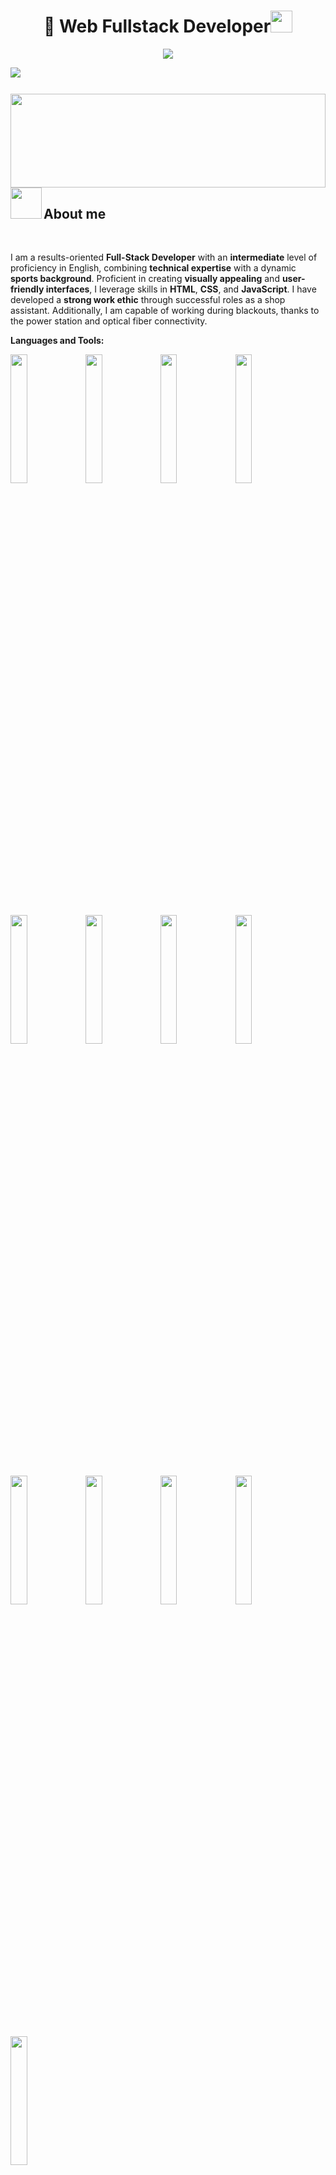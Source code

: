 <h1 align="center"> 👋 Web Fullstack Developer<img src="https://media.giphy.com/media/hvRJCLFzcasrR4ia7z/giphy.gif" width="35"></h1>
<p align="center">
  <a href="https://github.com/AntonDuchenko"><img src="https://readme-typing-svg.herokuapp.com/?lines=Duchenko%20Anton;Full%20Stack-developer;Always%20learning%20new%20tech&font=Pacifico&center=true&width=650&height=120&color=58a6ff&vCenter=true&size=45%22"></a>
</p>

<p align='center'>
<img align="left" src="https://visitor-badge.laobi.icu/badge?page_id=147731026" />

<h1 align="center"></h1>
<br/>
<img align="center" height="150px" width="100%" src="https://github-readme-stats.vercel.app/api/top-langs/?username=AntonDuchenko&layout=compact&theme=aura&langs_count=9" />
<br/>
<img align="left" src = "https://user-images.githubusercontent.com/63050133/156777293-72a6e681-2582-4a9d-ad92-09d1181d47c7.gif" width = 50px height=50px>

<h2 align="left" font-weight="bold">About me</h2>
<br/>

I am a results-oriented __Full-Stack Developer__ with an __intermediate__ level of proficiency in English, combining __technical expertise__ with a dynamic __sports background__. Proficient in creating __visually appealing__ and __user-friendly interfaces__, I leverage skills in __HTML__, __CSS__, and __JavaScript__. I have developed a __strong work ethic__ through successful roles as a shop assistant. Additionally, I am capable of working during blackouts, thanks to the power station and optical fiber connectivity.
<br/>

**Languages and Tools:**
<br/>

<p>
  <code><img width="23%" src="https://www.vectorlogo.zone/logos/w3_html5/w3_html5-ar21.svg"></code>
  <code><img width="23%" src="https://www.vectorlogo.zone/logos/w3_css/w3_css-ar21.svg"></code>
  <code><img width="23%" src="https://www.vectorlogo.zone/logos/javascript/javascript-ar21.svg"></code>
  <code><img width="23%" src="https://www.vectorlogo.zone/logos/typescriptlang/typescriptlang-ar21.svg"></code>
<br/>
  <code><img width="23%" src="https://www.vectorlogo.zone/logos/reactjs/reactjs-ar21.svg"></code>
  <code><img width="23%" src="https://www.vectorlogo.zone/logos/sass-lang/sass-lang-ar21.svg"></code>
  <code><img width="23%" src="https://www.vectorlogo.zone/logos/parceljs/parceljs-ar21.svg"></code>
  <code><img width="23%" src="https://www.vectorlogo.zone/logos/js_redux/js_redux-ar21.svg"></code>
<br/>
  <code><img width="23%" src="https://www.vectorlogo.zone/logos/nodejs/nodejs-ar21.svg"></code>
  <code><img width="23%" src="https://www.vectorlogo.zone/logos/expressjs/expressjs-ar21.svg"></code>
  <code><img width="23%" src="https://www.vectorlogo.zone/logos/postgresql/postgresql-ar21.svg"></code>
  <code><img width="23%" src="https://www.vectorlogo.zone/logos/docker/docker-ar21.svg"></code>
<br/>
  <code><img width="23%" src="https://www.vectorlogo.zone/logos/npmjs/npmjs-ar21.svg"></code>
</p>

<br/>
<h3 align="center" > <img src="https://media.giphy.com/media/iY8CRBdQXODJSCERIr/giphy.gif" width="30" height="30" style="margin-right: 10px;">Connect with me 🤝 </h3>

<p align="center">

 <div align="center"  class="icons-social" style="margin-left: 10px;">
        <a style="margin-left: 10px;"  target="_blank" href="https://www.linkedin.com/in/anton-duchenko-471369252/">
			<img src="https://img.icons8.com/doodle/40/000000/linkedin--v2.png" ></a>
        <a style="margin-left: 10px;" target="_blank" href="https://github.com/AntonDuchenko">
		<img src="https://cdn.icon-icons.com/icons2/673/PNG/512/github_icon-icons.com_60477.png" width="40" height="40">
        </a>
        <a style="margin-left: 10px;" target="_blank" href="https://t.me/Anton_Duchenko">
		<img src="https://cdn.iconscout.com/icon/free/png-256/free-telegram-2690369-2232872.png" width="40" height="40">
        </a>
  </div>

</p>
